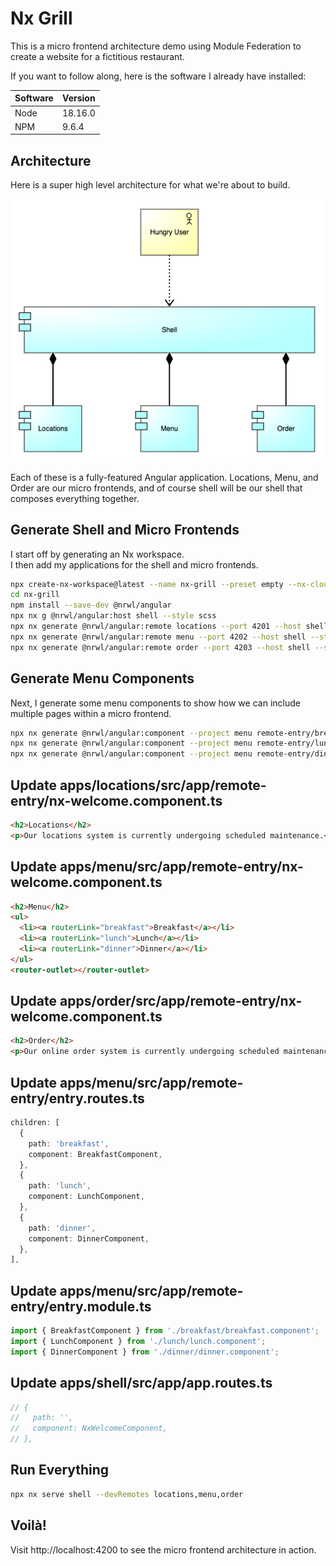 # Nx Grill

This is a micro frontend architecture demo using Module Federation to create a
website for a fictitious restaurant.

If you want to follow along, here is the software I already have installed:

| Software    | Version |
| ----------- | ------- |
| Node        | 18.16.0 |
| NPM         | 9.6.4   |

## Architecture

Here is a super high level architecture for what we're about to build.

![NG Grill Architecture](./architecture.png)

Each of these is a fully-featured Angular application. Locations, Menu, and
Order are our micro frontends, and of course shell will be our shell that
composes everything together.

## Generate Shell and Micro Frontends

I start off by generating an Nx workspace.  
I then add my applications for the shell and micro frontends.

```sh
npx create-nx-workspace@latest --name nx-grill --preset empty --nx-cloud false
cd nx-grill
npm install --save-dev @nrwl/angular
npx nx g @nrwl/angular:host shell --style scss
npx nx generate @nrwl/angular:remote locations --port 4201 --host shell --style scss
npx nx generate @nrwl/angular:remote menu --port 4202 --host shell --style scss
npx nx generate @nrwl/angular:remote order --port 4203 --host shell --style scss
```

## Generate Menu Components

Next, I generate some menu components to show how we can include multiple pages
within a micro frontend.

```sh
npx nx generate @nrwl/angular:component --project menu remote-entry/breakfast
npx nx generate @nrwl/angular:component --project menu remote-entry/lunch
npx nx generate @nrwl/angular:component --project menu remote-entry/dinner
```

## Update apps/locations/src/app/remote-entry/nx-welcome.component.ts

```html
<h2>Locations</h2>
<p>Our locations system is currently undergoing scheduled maintenance.</p>
```

## Update apps/menu/src/app/remote-entry/nx-welcome.component.ts

```html
<h2>Menu</h2>
<ul>
  <li><a routerLink="breakfast">Breakfast</a></li>
  <li><a routerLink="lunch">Lunch</a></li>
  <li><a routerLink="dinner">Dinner</a></li>
</ul>
<router-outlet></router-outlet>
```

## Update apps/order/src/app/remote-entry/nx-welcome.component.ts

```html
<h2>Order</h2>
<p>Our online order system is currently undergoing scheduled maintenance.</p>
```

## Update apps/menu/src/app/remote-entry/entry.routes.ts

```ts
children: [
  {
    path: 'breakfast',
    component: BreakfastComponent,
  },
  {
    path: 'lunch',
    component: LunchComponent,
  },
  {
    path: 'dinner',
    component: DinnerComponent,
  },
],
```

## Update apps/menu/src/app/remote-entry/entry.module.ts

```ts
import { BreakfastComponent } from './breakfast/breakfast.component';
import { LunchComponent } from './lunch/lunch.component';
import { DinnerComponent } from './dinner/dinner.component';
```

## Update apps/shell/src/app/app.routes.ts

```ts
// {
//   path: '',
//   component: NxWelcomeComponent,
// },
```

## Run Everything

```sh
npx nx serve shell --devRemotes locations,menu,order
```

## Voilà!

Visit http://localhost:4200 to see the micro frontend architecture in action.
